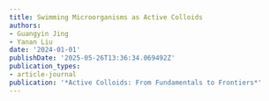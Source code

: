 ```yaml
---
title: Swimming Microorganisms as Active Colloids
authors:
- Guangyin Jing
- Yanan Liu
date: '2024-01-01'
publishDate: '2025-05-26T13:36:34.069492Z'
publication_types:
- article-journal
publication: '*Active Colloids: From Fundamentals to Frontiers*'
---
```


